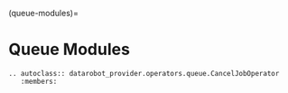 (queue-modules)=

# Queue Modules

```{eval-rst}
.. autoclass:: datarobot_provider.operators.queue.CancelJobOperator
   :members:
```
